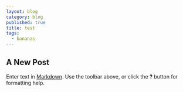 ```yaml
---
layout: blog
category: blog
published: true
title: test
tags: 
  - bananas
---
```

## A New Post

Enter text in [Markdown](http://daringfireball.net/projects/markdown/). Use the toolbar above, or click the **?** button for formatting help.
